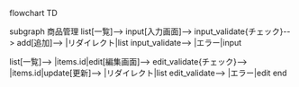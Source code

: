 flowchart TD

subgraph 商品管理
list[一覧]-->
input[入力画面]-->
input_validate{チェック}-->
add[追加]-->
|リダイレクト|list
input_validate-->
|エラー|input

list[一覧]-->
|items.id|edit[編集画面]-->
edit_validate{チェック}-->
|items.id|update[更新]-->
|リダイレクト|list
edit_validate-->
|エラー|edit
end
